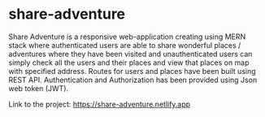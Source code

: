# share-adventure
Share Adventure is a responsive web-application creating using MERN stack where authenticated users are able to share wonderful places / adventures where they have been visited and unauthenticated users can simply check all the users and their places and view that places on map with specified address. Routes for users and places have been built using REST API. Authentication and Authorization has been provided using Json web token (JWT). 

Link to the project: https://share-adventure.netlify.app
